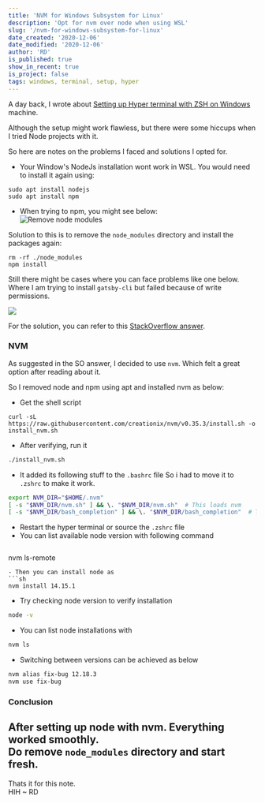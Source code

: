 ```yaml
---
title: 'NVM for Windows Subsystem for Linux'
description: 'Opt for nvm over node when using WSL'
slug: '/nvm-for-windows-subsystem-for-linux'
date_created: '2020-12-06'
date_modified: '2020-12-06'
author: 'RD'
is_published: true
show_in_recent: true
is_project: false
tags: windows, terminal, setup, hyper
---
```


A day back, I wrote about [Setting up Hyper terminal with ZSH on Windows](/setup-hyper-terminal-with-zsh-on-windows) machine.  

Although the setup might work flawless, but there were some hiccups when I tried Node projects with it.  

So here are notes on the problems I faced and solutions I opted for.  


- Your Window's NodeJs installation wont work in WSL. You would need to install it again using:  
```
sudo apt install nodejs
sudo apt install npm
```
- When trying to npm, you might see below:  
![Remove node modules](/images/remove-node-modules.png)  
  
Solution to this is to remove the `node_modules` directory and install the packages again:  
```
rm -rf ./node_modules
npm install
```

Still there might be cases where you can face problems like one below.  
Where I am trying to install `gatsby-cli` but failed because of write permissions.  

![](/images/npm-permission-issue.png)

For the solution, you can refer to this [StackOverflow answer](https://stackoverflow.com/a/40905762/958616).  

### NVM

As suggested in the SO answer, I decided to use `nvm`. Which felt a great option after reading about it.  

So I removed node and npm using apt and installed nvm as below:  

- Get the shell script  
```
curl -sL https://raw.githubusercontent.com/creationix/nvm/v0.35.3/install.sh -o install_nvm.sh
```

- After verifying, run it  
```sh
./install_nvm.sh
```

- It added its following stuff to the `.bashrc` file So i had to move it to `.zshrc` to make it work.
```sh
export NVM_DIR="$HOME/.nvm"
[ -s "$NVM_DIR/nvm.sh" ] && \. "$NVM_DIR/nvm.sh"  # This loads nvm
[ -s "$NVM_DIR/bash_completion" ] && \. "$NVM_DIR/bash_completion"  # This loads nvm bash_complet>
```

- Restart the hyper terminal or source the `.zshrc` file
- You can list available node version with following command  
  ```sh
nvm ls-remote
  ```
- Then you can install node as  
```sh
nvm install 14.15.1
```
- Try checking node version to verify installation  
```sh
node -v
```
- You can list node installations with  
```sh
nvm ls
```
- Switching between versions can be achieved as below  
```sh
nvm alias fix-bug 12.18.3
nvm use fix-bug
```

### Conclusion

After setting up node with nvm. Everything worked smoothly.  
Do remove `node_modules` directory and start fresh.  
----

Thats it for this note.  
HIH
~ RD





